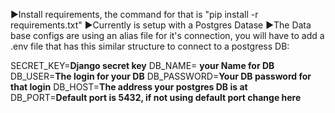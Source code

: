 ▶️Install requirements, the command for that is "pip install -r requirements.txt"
▶️Currently is setup with a Postgres Datase
▶️The Data base configs are using an alias file for it's connection, you will have to add a .env file that has this similar structure to connect to a postgress DB: 

SECRET_KEY=**Django secret key**
DB_NAME= **your Name for DB**
DB_USER=**The login for your DB**
DB_PASSWORD=**Your DB password for that login**
DB_HOST=**The address your postgres DB is at**
DB_PORT=**Default port is 5432, if not using default port change here**
